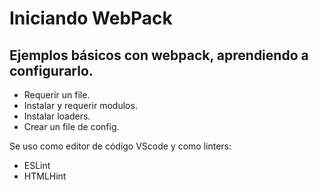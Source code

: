 # Iniciando WebPack

## Ejemplos básicos con webpack, aprendiendo a configurarlo.

* Requerir un file.
* Instalar y requerir modulos.
* Instalar loaders.
* Crear un file de config.

Se uso como editor de código VScode y como linters:

* ESLint
* HTMLHint

